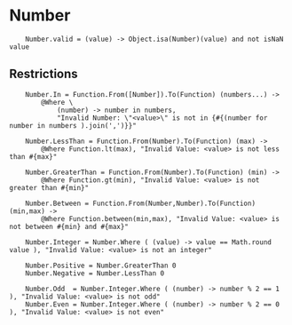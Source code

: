 # Number

		
		Number.valid = (value) -> Object.isa(Number)(value) and not isNaN value
	

## Restrictions

		
		Number.In = Function.From([Number]).To(Function) (numbers...) ->
			@Where \
				(number) -> number in numbers,
				"Invalid Number: \"<value>\" is not in {#{(number for number in numbers ).join(',')}}"
		
		Number.LessThan = Function.From(Number).To(Function) (max) ->
			@Where Function.lt(max), "Invalid Value: <value> is not less than #{max}"
			
		Number.GreaterThan = Function.From(Number).To(Function) (min) ->
			@Where Function.gt(min), "Invalid Value: <value> is not greater than #{min}"
	
		Number.Between = Function.From(Number,Number).To(Function) (min,max) ->
			@Where Function.between(min,max), "Invalid Value: <value> is not between #{min} and #{max}"
		
		Number.Integer = Number.Where ( (value) -> value == Math.round value ), "Invalid Value: <value> is not an integer"
	
		Number.Positive = Number.GreaterThan 0
		Number.Negative = Number.LessThan 0
		
		Number.Odd  = Number.Integer.Where ( (number) -> number % 2 == 1 ), "Invalid Value: <value> is not odd"
		Number.Even = Number.Integer.Where ( (number) -> number % 2 == 0 ), "Invalid Value: <value> is not even"
		

